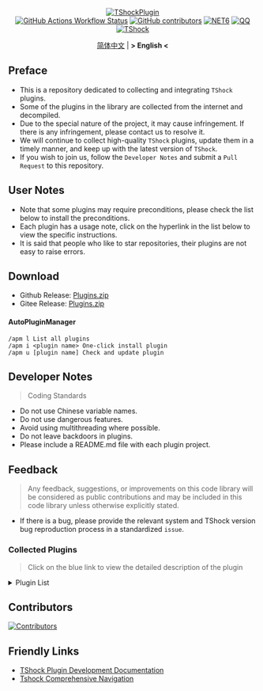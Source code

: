 <div align = "center">
  
[![TShockPlugin](https://socialify.git.ci/UnrealMultiple/TShockPlugin/image?description=1&descriptionEditable=A%20TShock%20Chinese%20Plugin%20Collection%20Repository&forks=1&issues=1&language=1&logo=https%3A%2F%2Fgithub.com%2FUnrealMultiple%2FTShockPlugin%2Fblob%2Fmaster%2Ficon.png%3Fraw%3Dtrue&name=1&pattern=Circuit%20Board&pulls=1&stargazers=1&theme=Auto)](https://github.com/UnrealMultiple/TShockPlugin)  
[![GitHub Actions Workflow Status](https://img.shields.io/github/actions/workflow/status/UnrealMultiple/TShockPlugin/.github%2Fworkflows%2Fbuild.yml)](https://github.com/UnrealMultiple/TShockPlugin/actions)
[![GitHub contributors](https://img.shields.io/github/contributors/UnrealMultiple/TShockPlugin?style=flat)](https://github.com/UnrealMultiple/TShockPlugin/graphs/contributors)
[![NET6](https://img.shields.io/badge/Core-%20.NET_6-blue)](https://dotnet.microsoft.com/zh-cn/)
[![QQ](https://img.shields.io/badge/QQ-EB1923?logo=tencent-qq&logoColor=white)](https://qm.qq.com/cgi-bin/qm/qr?k=54tOesIU5g13yVBNFIuMBQ6AzjgE6f0m&jump_from=webapi&authKey=6jzafzJEqQGzq7b2mAHBw+Ws5uOdl83iIu7CvFmrfm/Xxbo2kNHKSNXJvDGYxhSW)
[![TShock](https://img.shields.io/badge/TShock5.2.0-2B579A.svg?&logo=TShock&logoColor=white)](https://github.com/Pryaxis/TShock)

[简体中文](README.md) | **&gt; English &lt;**

</div>

## Preface
- This is a repository dedicated to collecting and integrating `TShock` plugins.
- Some of the plugins in the library are collected from the internet and decompiled.
- Due to the special nature of the project, it may cause infringement. If there is any infringement, please contact us to resolve it.
- We will continue to collect high-quality `TShock` plugins, update them in a timely manner, and keep up with the latest version of `TShock`.
- If you wish to join us, follow the `Developer Notes` and submit a `Pull Request` to this repository.


## User Notes

- Note that some plugins may require preconditions, please check the list below to install the preconditions.
- Each plugin has a usage note, click on the hyperlink in the list below to view the specific instructions.
- It is said that people who like to star repositories, their plugins are not easy to raise errors.

## Download

- Github Release: [Plugins.zip](https://github.com/UnrealMultiple/TShockPlugin/releases/download/V1.0.0.0/Plugins.zip)
- Gitee Release: [Plugins.zip](https://gitee.com/kksjsj/TShockPlugin/releases/download/V1.0.0.0/Plugins.zip)
#### AutoPluginManager
    /apm l List all plugins
    /apm i <plugin name> One-click install plugin
    /apm u [plugin name] Check and update plugin
## Developer Notes

> Coding Standards

- Do not use Chinese variable names.
- Do not use dangerous features.
- Avoid using multithreading where possible.
- Do not leave backdoors in plugins.
- Please include a README.md file with each plugin project.

## Feedback

> Any feedback, suggestions, or improvements on this code library will be considered as public contributions and may be included in this code library unless otherwise explicitly stated.

- If there is a bug, please provide the relevant system and TShock version bug reproduction process in a standardized `issue`.

### Collected Plugins

> Click on the blue link to view the detailed description of the plugin

<Details>
<Summary>Plugin List</Summary>

| Plugin Name | English Available | Plugin Description | Precondition |
|-------------|-------------------|-------------------|---------------|
| [AdditionalPylons](src/AdditionalPylons/README_EN.md) | Yes | Place more Pylons | No |
| [AnnouncementBoxPlus](src/AnnouncementBoxPlus/README.md) | No | Enhance Broadcast Box Functionality | No |
| [AutoBroadcast](src/AutoBroadcast/README.md) | Yes | Automatic broadcast | No |
| [AutoClear](src/Autoclear/README.md) | Yes | Intelligent automatic cleaning | No |
| [AutoReset](src/AutoReset/README_EN.md) | Yes | Fully automatic reset | No |
| [AutoStoreItems](src/AutoStoreItems/README.md) | Yes | Automatic storage | No |
| [AutoTeam](src/AutoTeam/README.md) | Yes | Automatic team formation | No |
| [Back](src/Back/README.md) | Yes | Return to the point of death | No |
| [BagPing](src/BagPing/README.md) | Yes | Mark treasure bags on the map | No |
| [BetterWhitelist](src/BetterWhitelist/README_EN.md) | Yes | Whitelist plugin | No |
| [BanNpc](src/BanNpc/README_EN.md) | Yes | Prevent monster generation | No |
| [BedSet](src/BedSet/README.md) | No | Set and record respawn points | No |
| [BridgeBuilder](src/BridgeBuilder/README_EN.md) | Yes | Quick bridge building | No |
| [BuildMaster](src/BuildMaster/README.md) | No | Red Bean Mini Game·Master Builder Mode | [MiniGamesAPI](src/MiniGamesAPI/README.md) |
| [CaiBot](src/CaiBot/README.md) | No | CaiBot adapter plugin | Built-in precondition |
| [CaiCustomEmojiCommand](src/CaiCustomEmojiCommand/README.md) | No | Custom emoji command | No |
| [CaiLib](src/CaiLib/README.md) | No | Cai's preload library | No |
| [CaiRewardChest](src/CaiRewardChest/README_EN.md) | Yes | Convert naturally generated chests into reward chests that everyone can claim once | No |
| [CGive](src/CGive/README_EN.md) | Yes | Offline commands | No |
| [Challenger](src/Challenger/README.md) | Yes | Challenger mode | No |
| [Chameleon](src/Chameleon/README_EN.md) | Yes | Login before entering the server | No |
| [ChattyBridge](src/ChattyBridge/README.md) | No | Used for cross-server chat | No |
| [ChestRestore](src/ChestRestore/README_EN.md) | Yes | Infinite items in resource servers | No |
| [CNPCShop](src/CNPCShop/README.md) | No | Custom NPC shop | No |
| [ConsoleSql](src/ConsoleSql/README.md) | No | Execute SQL statements in the console | No |
| [ConvertWorld](src/ConvertWorld/README.md) | No | Convert world items by defeating monsters | No |
| [CreateSpawn](src/CreateSpawn/README.md) | No | Spawn point building generation | No |
| [CriticalHit](src/CriticalHit/README.md) | No | Critical hit prompt | No |
| [DamageStatistic](src/DamageStatistic/README.md) | No | Display damage caused by each player after each boss fight | No |
| [DataSync](src/DataSync/README.md) | No | Progress synchronization | No |
| [DeathDrop](src/DeathDrop/README.md) | No | Random and custom loot upon monster death | No |
| [DisableGodMod](src/DisableGodMod/README.md) | No | Prevent players from being invincible | No |
| [DisableMonsLoot](src/DisableMonsLoot/README.md) | No | Prohibit monster loot | No |
| [DisableSurfaceProjectiles](src/DisableSurfaceProjectiles/README.md) | No | Prohibit surface projectiles | No |
| [Don't Fuck](src/DonotFuck/README.md) | No | Prevent swearing | No |
| [DTEntryBlock](src/DTEntryBlock/README.md) | No | Prevent entry into dungeons or temples | No |
| [DumpTerrariaID](src/DumpTerrariaID/README.md) | No | Dump Terraria IDs | No |
| [Economics.Deal](src/Economics.RPG/README.md) | No | Trading plugin | [EconomicsAPI](src/EconomicsAPI/README.md) |
| [Economics.NPC](src/Economics.NPC/README.md) | No | Custom monster rewards | [EconomicsAPI](src/EconomicsAPI/README.md) |
| [Economics.Projectile](src/Economics.Projectile/README.md) | No | Custom projectiles | [EconomicsAPI](src/EconomicsAPI/README.md) [Economics.RPG](src/Economics.RPG/README.md) |
| [Economics.Regain](src/Economics.Regain/README.md) | No | Item recycling | [EconomicsAPI](src/EconomicsAPI/README.md) |
| [Economics.RPG](src/Economics.RPG/README.md) | No | RPG plugin | [EconomicsAPI](src/EconomicsAPI/README.md) |
| [Economics.Shop](src/Economics.Shop/README.md) | No | Shop plugin | [EconomicsAPI](src/EconomicsAPI/README.md) [Economics.RPG](src/Economics.RPG/README.md) |
| [Economics.Task](src/Economics.Task/README.md) | No | Task plugin | [EconomicsAPI](src/EconomicsAPI/README.md) [Economics.RPG](src/Economics.RPG/README.md) |
| [Economics.Skill](src/Economics.Skill/README.md) | No | Skill plugin | [EconomicsAPI](src/EconomicsAPI/README.md) [Economics.RPG](src/Economics.RPG/README.md) |
| [Economics.WeaponPlus](src/Economics.WeaponPlus/README.md) | No | Weapon enhancement | [EconomicsAPI](src/EconomicsAPI/README.md) |
| [EconomicsAPI](src/EconomicsAPI/README.md) | No | Economic plugin prerequisite | No |
| [EndureBoost](src/EndureBoost/README_EN.md) | Yes | Grant specified buff when the player has a certain number of items | No |
| [EssentialsPlus](src/EssentialsPlus/README.md) | No | Additional management commands | No |
| [Ezperm](src/Ezperm/README.md) | No | Batch change permissions | No |
| [FishShop](https://github.com/UnrealMultiple/TShockFishShop/blob/master/README.md) | No | Fish shop | No |
| [GenerateMap](src/GenerateMap/README.md) | No | Generate map images | [CaiLib](src/CaiLib/README.md) |
| [GolfRewards](src/GolfRewards/README.md) | No | Golf rewards | No |
| [GoodNight](src/GoodNight/README.md) | No | Curfew | No |
| [HardPlayerDrop](src/HardPlayerDrop/README.md) | No | Hardcore death drops life crystals | No |
| [HelpPlus](src/HelpPlus/README.md) | No | Fix and enhance the Help command | No |
| [History](src/History/README.md) | No | History grid record | No |
| [HouseRegion](src/HouseRegion/README.md) | No | Land claiming plugin | No |
| [Invincibility](src/Invincibility/README.md) | No | Time-limited invincibility | No |
| [ItemPreserver](src/ItemPreserver/README.md) | No | Preserve specified items from consumption | No |
| [JourneyUnlock](src/JourneyUnlock/README.md) | No | Unlock journey items | No |
| [LifemaxExtra](src/LifemaxExtra/README.md) | No | Eat more life fruits/crystals | No |
| [ListPlugins](src/ListPlugins/README.md) | No | List installed plugins | No |
| [MapTeleport](src/MapTp/README.md) | No | Double-click on the map to teleport | No |
| [MiniGamesAPI](src/MiniGamesAPI/README.md) | No | Bean paste mini-game API | No |
| [MonsterRegen](src/MonsterRegen/README.md) | No | Monster progress regeneration | No |
| [Musicplayer](src/MusicPlayer/README.md) | No | Simple music player | No |
| [Noagent](src/Noagent/README.md) | No | Prohibit proxy IP from entering | No |
| [NormalDropsBags](src/NormalDropsBags/README.md) | No | Drop treasure bags at normal difficulty | No |
| [OnlineGiftPackage](src/OnlineGiftPackage/README.md) | No | Online gift package | No |
| [PacketsStop](src/PacketsStop/README.md) | No | Packet interception | No |
| [PermaBuff](src/PermaBuff/README.md) | No | Permanent buff | No |
| [PerPlayerLoot](src/PerPlayerLoot/README.md) | No | Separate chest for player loot | No |
| [PersonalPermission](src/PersonalPermission/README.md) | No | Set permissions individually for players | No |
| [Platform](src/Platform/README.md) | No | Determine player device | No |
| [PlayerManager](https://github.com/UnrealMultiple/TShockPlayerManager/blob/master/README.md) | No | Hufang's player manager | No |
| [PvPer](src/PvPer/README.md) | No | Duel system | No |
| [ProgressBag](src/ProgressBag/README.md) | No | Progress gift pack | No |
| [ProgressControls](src/ProgressControls/README.md) | No | Planbook (Automate server control) | No |
| [ProgressRestrict](src/ProgressRestrict/README.md) | No | Super progress detection | [DataSync](src/DataSync/README.md) |
| [ProxyProtocolSocket](src/ProxyProtocolSocket/README.md) | No | Accept proxy protocol connections | No |
| [RainbowChat](src/RainbowChat/README.md) | No | Random chat color | No |
| [RandomBroadcast](src/RandomBroadcast/README.md) | No | Random broadcast | No |
| [RandReSpawn](src/RandRespawn/README.md) | Yes | Random spawn point | No |
| [RealTime](src/RealTime/README.md) | No | Synchronize server time with real time | No |
| [RecipesBrowser](src/RecipesBrowser/README.md) | No | Crafting table | No |
| [RegionView](src/RegionView/README.md) | No | Display area boundaries | No |
| [ReFishTask](src/ReFishTask/README.md) | No | Automatically refresh fisherman tasks | No |
| [Respawn](src/Respawn/README.md) | No | Respawn at the death place | No |
| [RestInventory](src/RestInventory/README.md) | No | Provide REST query backpack interface | No |
| [Sandstorm](src/Sandstorm/README.md) | No | Toggle sandstorm | No |
| [ServerTools](src/ServerTools/README.md) | No | Server management tools | No |
| [SessionSentinel](src/SessionSentinel/README.md) | No | Handle players not sending data packets for a long time | No |
| [ShortCommand](src/ShortCommand/README.md) | No | Short command | No |
| [ShowArmors](src/ShowArmors/README.md) | No | Display equipment bar | No |
| [SignInSign](src/SignInSign/README.md) | No | Signboard login plugin | No |
| [SimultaneousUseFix](src/SimultaneousUseFix/README.md) | No | Solve problems like stuck double hammer and star spin machine gun | [Chireiden.TShock.Omni](src/https://github.com/sgkoishi/yaaiomni/releases) |
| [SmartRegions](src/SmartRegions/README.md) | No | Smart regions | No |
| [SpawnInfra](src/SpawnInfra/README.md) | No | Generate basic infrastructure | No |
| [SpclPerm](src/SpclPerm/README.md) | No | Server owner privileges | No |
| [StatusTextManager](src/StatusTextManager/README.md) | No | PC status text management plugin | No |
| [SwitchCommands](src/SwitchCommands/README.md) | No | Execute commands in region | No |
| [TeleportRequest](src/TeleportRequest/README.md) | Yes | Teleport request | No |
| [TimerKeeper](src/TimerKeeper/README.md) | Yes | Save timer state | No |
| [TownNPCHomes](src/TownNPCHomes/README.md) | No | NPC quick home | No |
| [UnseenInventory](src/UnseenInventory/README.md) | No | Allows the server to generate items that are normally 'unobtainable' | No |
| [VeinMiner](src/VeinMiner/README.md) | Yes | Chain mining | No |
| [WeaponPlusCostCoin](src/WeaponPlusCostCoin/README.md) | No | Weapon enhancement coin version | No |
| [WikiLangPackLoader](src/WikiLangPackLoader/README.md) | No | Load Chinese Wiki language pack for server | No |
| [WorldModify](https://github.com/UnrealMultiple/TShockWorldModify/blob/master/README.md) | No | World editor, can modify most of the world parameters | No |
| [ZHIPlayerManager](src/ZHIPlayerManager/README.md) | No | zZhi's player management plugin | No |



</Details>

## Contributors

[![Contributors](https://stats.deeptrain.net/contributor/UnrealMultiple/TShockPlugin)](https://github.com/UnrealMultiple/TShockPlugin/graphs/contributors)

## Friendly Links

- [TShock Plugin Development Documentation](https://github.com/ACaiCat/TShockPluginDocument)
- [Tshock Comprehensive Navigation](https://github.com/UnrealMultiple/Tshock-nav)
